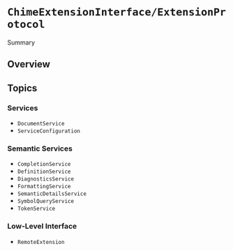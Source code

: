 # ``ChimeExtensionInterface/ExtensionProtocol``

Summary

## Overview

## Topics

### Services

- ``DocumentService``
- ``ServiceConfiguration``

### Semantic Services

- ``CompletionService``
- ``DefinitionService``
- ``DiagnosticsService``
- ``FormattingService``
- ``SemanticDetailsService``
- ``SymbolQueryService``
- ``TokenService``

### Low-Level Interface

- ``RemoteExtension``
